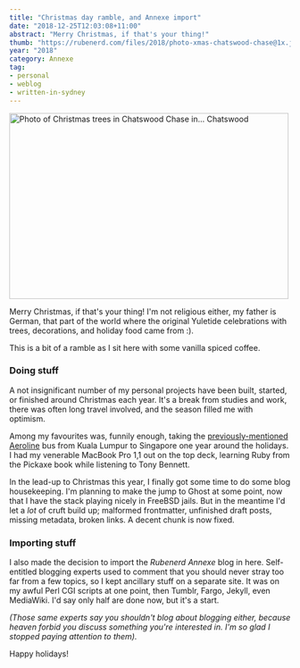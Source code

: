 ```yaml
---
title: "Christmas day ramble, and Annexe import"
date: "2018-12-25T12:03:08+11:00"
abstract: "Merry Christmas, if that's your thing!"
thumb: "https://rubenerd.com/files/2018/photo-xmas-chatswood-chase@1x.jpg"
year: "2018"
category: Annexe
tag:
- personal
- weblog
- written-in-sydney
---
```

<p><img src="https://rubenerd.com/files/2018/photo-xmas-chatswood-chase@1x.jpg" srcset="https://rubenerd.com/files/2018/photo-xmas-chatswood-chase@1x.jpg 1x, https://rubenerd.com/files/2018/photo-xmas-chatswood-chase@2x.jpg 2x" alt="Photo of Christmas trees in Chatswood Chase in... Chatswood" style="width:500px; height:333px;" /></p>

Merry Christmas, if that's your thing! I'm not religious either, my father is German, that part of the world where the original Yuletide celebrations with trees, decorations, and holiday food came from :).

This is a bit of a ramble as I sit here with some vanilla spiced coffee.


### Doing stuff

A not insignificant number of my personal projects have been built, started, or finished around Christmas each year. It's a break from studies and work, there was often long travel involved, and the season filled me with optimism.

Among my favourites was, funnily enough, taking the [previously-mentioned Aeroline] bus from Kuala Lumpur to Singapore one year around the holidays. I had my venerable MacBook Pro 1,1 out on the top deck, learning Ruby from the Pickaxe book while listening to Tony Bennett.

In the lead-up to Christmas this year, I finally got some time to do some blog housekeeping. I'm planning to make the jump to Ghost at some point, now that I have the stack playing nicely in FreeBSD jails. But in the meantime I'd let a *lot* of cruft build up; malformed frontmatter, unfinished draft posts, missing metadata, broken links. A decent chunk is now fixed.


### Importing stuff

I also made the decision to import the *Rubenerd Annexe* blog in here. Self-entitled blogging experts used to comment that you should never stray too far from a few topics, so I kept ancillary stuff on a separate site. It was on my awful Perl CGI scripts at one point, then Tumblr, Fargo, Jekyll, even MediaWiki. I'd say only half are done now, but it's a start.

*(Those same experts say you shouldn't blog about blogging either, because heaven forbid you discuss something you're interested in. I'm so glad I stopped paying attention to them).*

Happy holidays!

[previously-mentioned Aeroline]: https://rubenerd.com/driving-from-singapore-to-kuala-lumpur/

